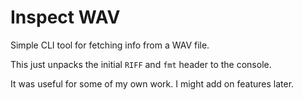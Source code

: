 # Inspect WAV

Simple CLI tool for fetching info from a WAV file.

This just unpacks the initial `RIFF` and `fmt` header to the console.

It was useful for some of my own work. I might add on features later.